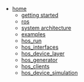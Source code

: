<!-- sidebar -->

- [home](/)
    - [getting started](/getting_started/)  
    - [ros](/ros/)
        <!-- - [ubuntu raspi](/ros/ubuntu_raspi.md)
        - [ubuntu vm](/ros/ubuntu_vm.md)
        - [install ros](/ros/install_ros.md)
        - [develop ros](/ros/develop_ros.md) -->
    - [system architecture](/system/)
    - [examples](/examples/)  
    - [hos_run](/hos_run/)
    - [hos_interfaces](/hos_interfaces/)
    - [hos_device_layer](/hos_device_layer/)
    - [hos_generator](/hos_generator/)
    - [hos_clients](/hos_clients/)
    - [hos_device_simulation](/hos_device_simulation/)